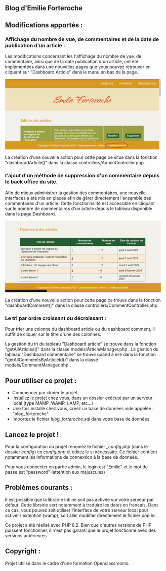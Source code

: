 ## Blog d'Emilie Forteroche

## Modifications apportés :

### Affichage du nombre de vue, de commentaires et de la date de publication d'un article : 
Les modifications concernant les l'affichage du nombre de vue, de commentaire, ainsi que de la date publication d'un article, ont été implémentées dans une nouvelles pages que vous pouvez retrouver en cliquant sur "Dashboard Article" dans le menu en bas de la page.

![](github-img/dashboard_article_menu_link.png)

La création d'une nouvelle action pour cette page ce situe dans la fonction "dashboardArticle()" dans la classe controllers/AdminController.php 

### l'ajout d'un méthode de suppression d'un commentaire depuis le back office du site. 

Afin de mieux administrer la gestion des commentaires, une nouvelle interfaces a été mis en places afin de gérer directement l'ensemble des commentaires d'un article. 
Cette fonctionnalité est accessible en cliquant sur le nombre de commentaires d'un article depuis le tableau disponible dans la page Dashboard. 

![](github-img/acces_.dashboard_comment.png)

La création d'une nouvelle action pour cette page ce trouve dans la fonction "dashboardComment()" dans la classe controllers/CommentController.php

### Le tri par ordre croissant ou décroissant : 

Pour trier une colonne du dashboard article ou du dashboard comment, il suffit de cliquer sur le titre d'une des colonnes. 

La gestion du tri du tableau "Dashboard article" se trouve dans la fonction "getAllArticles()" dans la classe models/ArticleManager.php . 
La gestion du tableau "Dashboard commentaire" se trouve quand à elle dans la fonction "getAllCommentsByArticleId()" dans la classe models/CommentManager.php .


## Pour utiliser ce projet : 

- Commencer par cloner le projet. 
- installez le projet chez vous, dans un dossier exécuté par un serveur local (type MAMP, WAMP, LAMP, etc...)
- Une fois installé chez vous, créez un base de données vide appelée : "blog_forteroche"
- Importez le fichier _blog_forteroche.sql_ dans votre base de données.

## Lancez le projet ! 

Pour la configuration du projet renomez le fichier _\_config.php_ (dans le dossier _config_) en _config.php_ et éditez le si nécessaire. 
Ce fichier contient notamment les informations de connextion à la base de données. 

Pour vous connecter en partie admin, le login est "Emilie" et le mot de passe est "password" (attention aux majuscules)

## Problèmes courants :

Il est possible que la librairie intl ne soit pas activée sur votre serveur par défaut. Cette librairie sert notamment à traduire les dates en francais. Dans ce cas, vous pouvez soit utiliser l'interface de votre serveur local pour activer l'extention (wamp), soit aller modifier directement le fichier _php.ini_. 

Ce projet a été réalisé avec PHP 8.2. Bien que d'autres versions de PHP puissent fonctionner, il n'est pas garanti que le projet fonctionne avec des versions antérieures.


## Copyright : 

Projet utilisé dans le cadre d'une formation Openclassrooms. 
